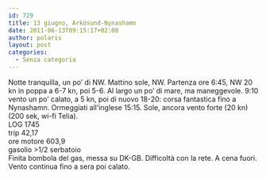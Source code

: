 ```yaml
---
id: 729
title: 13 giugno, Arkösund-Nynashamn
date: 2011-06-13T09:15:17+02:00
author: polaris
layout: post
categories:
  - Senza categoria
---
```

Notte tranquilla, un po&#8217; di NW. Mattino sole, NW. Partenza ore 6:45, NW 20 kn in poppa a 6-7 kn, poi 5-6. Al largo un po&#8217; di mare, ma maneggevole. 9:10 vento un po&#8217; calato, a 5 kn, poi di nuovo 18-20: corsa fantastica fino a Nynashamn. Ormeggiati all&#8217;inglese 15:15. Sole, ancora vento forte (20 kn) (200 sek, wi-fi Telia).  
LOG 1745  
trip 42,17  
ore motore 603,9  
gasolio >1/2 serbatoio  
Finita bombola del gas, messa su DK-GB. Difficoltà con la rete. A cena fuori. Vento continua fino a sera poi calato.